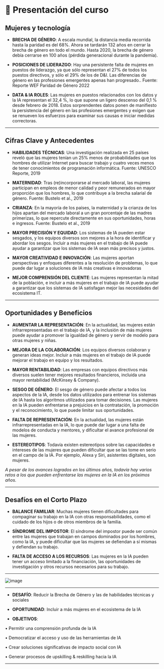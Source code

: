 # 💾 Presentación del curso

## Mujeres y tecnología

- **BRECHA DE GÉNERO**: A escala mundial, la distancia media recorrida hasta la paridad es del 68%. Ahora se tardarán 132 años en cerrar la brecha de género en todo el mundo. Hasta 2020, la brecha de género debía cerrarse en 100 años (pérdida generacional durante la pandemia).

- **POSICIONES DE LIDERAZGO**: Hay una persistente falta de mujeres en puestos de liderazgo, ya que sólo representan el 27% de todos los puestos directivos, y sólo el 29% de los de D&I. Las diferencias de género en las profesiones emergentes apenas han progresado..
Fuente: Reporte WEF Paridad de Género 2022

- **DATA & IA ROLES**: Las mujeres en puestos relacionados con los datos y la IA representan el 32,4 %, lo que supone un ligero descenso del 0,1 % desde febrero de 2018. Estos sorprendentes datos ponen de manifiesto la persistencia del género en las profesiones emergentes y exigen que se renueven los esfuerzos para examinar sus causas e iniciar medidas correctoras.

---

## Cifras Clave y Antecedentes

- **HABILIDADES TÉCNICAS**: Una investigación realizada en 25 países reveló que las mujeres tenían un 25% menos de probabilidades que los hombres de utilizar Internet para buscar trabajo y cuatro veces menos de tener conocimientos de programación informática.
Fuente: UNESCO Reporte, 2019

- **MATERNIDAD**: Tras (re)incorporarse al mercado laboral, las mujeres participan en empleos de menor calidad y peor remunerados en mayor proporción que los hombres, lo que contribuye a la brecha salarial de género.
Fuente: Bustelo et al., 2019

- **CRIANZA**: En la mayoría de los países, la maternidad y la crianza de los hijos apartan del mercado laboral a un gran porcentaje de las madres primerizas, lo que repercute directamente en sus oportunidades, horas e ingresos.
Fuente: Bustelo et al., 2019

- **MAYOR PRECISIÓN Y EQUIDAD**: Los sistemas de IA pueden estar sesgados, y los equipos diversos son mejores a la hora de identificar y abordar los sesgos. Incluir a más mujeres en el trabajo de IA puede ayudar a garantizar que los sistemas de IA sean más precisos y justos.

- **MAYOR CREATIVIDAD E INNOVACIÓN**: Las mujeres aportan perspectivas y enfoques diferentes a la resolución de problemas, lo que puede dar lugar a soluciones de IA más creativas e innovadoras

- **MEJOR COMPRENSIÓN DEL CLIENTE**: Las mujeres representan la mitad de la población, e incluir a más mujeres en el trabajo de IA puede ayudar a garantizar que los sistemas de IA satisfagan mejor las necesidades del ecosistema IT.

---

## Oportunidades y Beneficios

- **AUMENTAR LA REPRESENTACIÓN**: En la actualidad, las mujeres están infrarrepresentadas en el trabajo de IA, y la inclusión de más mujeres puede ayudar a
promover la igualdad de género y servir de modelo para otras mujeres y niñas.

- **MEJORA DE LA COLABORACIÓN**: Los equipos diversos colaboran y generan ideas mejor. Incluir a más mujeres en el trabajo de IA puede mejorar el trabajo en equipo y los
resultados.

- **MAYOR RENTABILIDAD**: Las empresas con equipos directivos más diversos suelen
tener mejores resultados financieros, incluida una mayor rentabilidad (McKinsey & Company).

- **SESGO DE GÉNERO**: El sesgo de género puede afectar a todos los aspectos de la IA, desde los datos utilizados para entrenar los sistemas de IA hasta los algoritmos utilizados para tomar decisiones. Las mujeres en la IA pueden enfrentarse a prejuicios en la contratación, la promoción y el reconocimiento, lo que puede limitar sus
oportunidades. 

- **FALTA DE REPRESENTACIÓN**: En la actualidad, las mujeres están infrarrepresentadas en la IA, lo que puede dar lugar a una falta de modelos de conducta y mentores, y
dificultar el avance profesional de las mujeres.

- **ESTEREOTIPOS**: Todavía existen estereotipos sobre las capacidades e intereses de las mujeres que pueden dificultar que se las tome en serio en el campo de la IA. Por ejemplo, Alexa y Siri, asistentes digitales, son mujeres.


*A pesar de los avances logrados en los últimos años, todavía hay varios retos a los que pueden enfrentarse las mujeres en la IA en los próximos años.*

---

## Desafíos en el Corto Plazo

- **BALANCE FAMILIAR**: Muchas mujeres tienen dificultades para compaginar su trabajo en la IA con otras responsabilidades, como el cuidado de los hijos o de otros miembros de la familia.

- **SÍNDROME DEL IMPOSTOR**: El síndrome del impostor puede ser común entre las mujeres que trabajan en campos dominados por los hombres, como la IA, y puede dificultar que las mujeres se defiendan a sí mismas y defiendan su trabajo.

- **FALTA DE ACCESO A LOS RECURSOS**: Las mujeres en la IA pueden tener un acceso limitado a la financiación, las oportunidades de investigación y otros recursos necesarios para su trabajo.


---

![image](https://github.com/eugenia1984/IA/assets/72580574/af38c3aa-558e-4590-b73a-30801615ac5e)

---

- **DESAFÍO**: Reducir la Brecha de Género y las de habilidades técnicas y sociales

- **OPORTUNIDAD**: Incluir a más mujeres en el ecosistema de la IA

- **OBJETIVOS**:

• Permitir una comprensión profunda de la IA

• Democratizar el acceso y uso de las herramientas de IA

• Crear soluciones significativas de impacto social con IA

• Generar procesos de upskilling & reskilling hacia la IA

---


